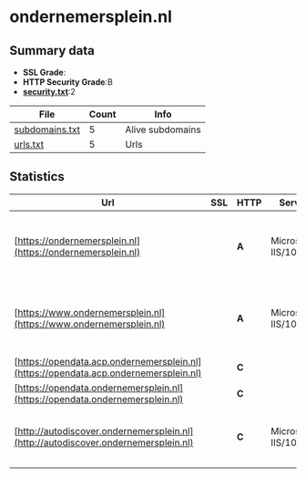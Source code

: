 

# ondernemersplein.nl
## Summary data


 - **SSL Grade**:
 - **HTTP Security Grade**:B
 - **[security.txt](https://www.digitaleoverheid.nl/nieuws/standaard-security-txt-nu-verplicht-voor-overheid/)**:2


| File       | Count | Info |
|------------|-------|------|
|[subdomains.txt](/data/ondernemersplein.nl/subdomains.txt)|5|Alive subdomains|
|[urls.txt](/data/ondernemersplein.nl/urls.txt)|5|Urls|


## Statistics


| Url | SSL | HTTP | Server | Cookie | HSTS | CORS | CTO | CSP | XFO | XXP | RP |FP| Tech |Title |
|--------|-------|-------|------|------|------|------|------|------|------|------|------|------|------|------|
|[https://ondernemersplein.nl](https://ondernemersplein.nl)| | **A**|Microsoft-IIS/10.0| |:white_check_mark: | | |:warning: | :white_check_mark: | | :white_check_mark: | |HSTS IIS:10.0 Microsoft ASP.NET Windows Server||
|[https://www.ondernemersplein.nl](https://www.ondernemersplein.nl)| | **A**|Microsoft-IIS/10.0| |:white_check_mark: | | |:warning: | :white_check_mark: | | :white_check_mark: | |HSTS IIS:10.0 Microsoft ASP.NET Windows Server||
|[https://opendata.acp.ondernemersplein.nl](https://opendata.acp.ondernemersplein.nl)| | **C**|| |:white_check_mark: | :warning:| | | | | :white_check_mark: | |HSTS||
|[https://opendata.ondernemersplein.nl](https://opendata.ondernemersplein.nl)| | **C**|| |:white_check_mark: | :warning:| | | | | :white_check_mark: | |HSTS||
|[http://autodiscover.ondernemersplein.nl](http://autodiscover.ondernemersplein.nl)| | **C**|Microsoft-IIS/10.0| |:white_check_mark: | | | | | | :white_check_mark: | |IIS:10.0 Microsoft ASP.NET Windows Server||


